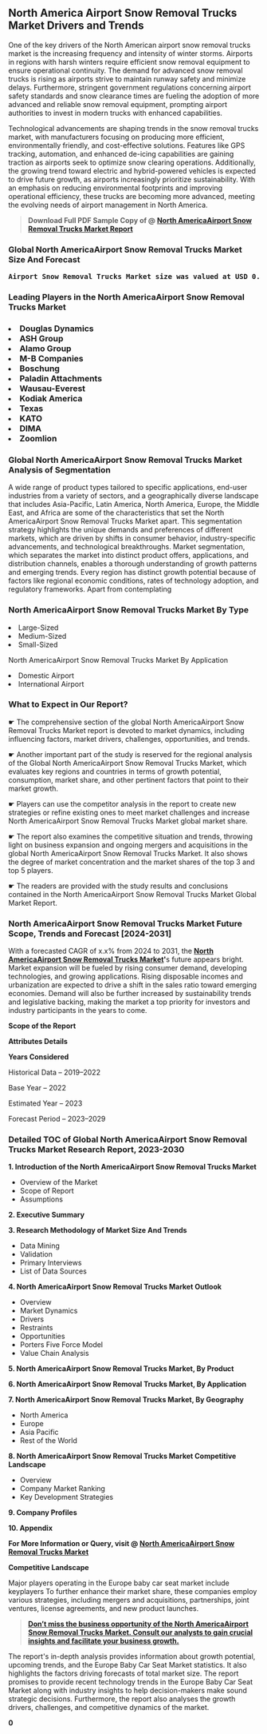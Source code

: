 <p><h2>North America Airport Snow Removal Trucks Market Drivers and Trends</h2><p>One of the key drivers of the North American airport snow removal trucks market is the increasing frequency and intensity of winter storms. Airports in regions with harsh winters require efficient snow removal equipment to ensure operational continuity. The demand for advanced snow removal trucks is rising as airports strive to maintain runway safety and minimize delays. Furthermore, stringent government regulations concerning airport safety standards and snow clearance times are fueling the adoption of more advanced and reliable snow removal equipment, prompting airport authorities to invest in modern trucks with enhanced capabilities.</p><p>Technological advancements are shaping trends in the snow removal trucks market, with manufacturers focusing on producing more efficient, environmentally friendly, and cost-effective solutions. Features like GPS tracking, automation, and enhanced de-icing capabilities are gaining traction as airports seek to optimize snow clearing operations. Additionally, the growing trend toward electric and hybrid-powered vehicles is expected to drive future growth, as airports increasingly prioritize sustainability. With an emphasis on reducing environmental footprints and improving operational efficiency, these trucks are becoming more advanced, meeting the evolving needs of airport management in North America.</p></p><blockquote id="" class=""><strong>Download Full PDF Sample Copy of @&nbsp;<a href="https://www.verifiedmarketreports.com/download-sample/?rid=856326&utm_source=GitHub-Jan&utm_medium=251" target="_blank">North AmericaAirport Snow Removal Trucks Market Report</a>&nbsp;&nbsp;</strong></blockquote><h3 id="" class=""><strong>Global&nbsp;North AmericaAirport Snow Removal Trucks Market Size And Forecast</strong></h3><pre class="reader-text-block__code-block"><strong>Airport Snow Removal Trucks Market size was valued at USD 0.75 Billion in 2022 and is projected to reach USD 1.1 Billion by 2030, growing at a CAGR of 5.5% from 2024 to 2030.</strong></pre><h3 id="" class="">Leading Players in the&nbsp;North AmericaAirport Snow Removal Trucks Market</h3><h3 class=""></Li><Li>Douglas Dynamics</Li><Li> ASH Group</Li><Li> Alamo Group</Li><Li> M-B Companies</Li><Li> Boschung</Li><Li> Paladin Attachments</Li><Li> Wausau-Everest</Li><Li> Kodiak America</Li><Li> Texas</Li><Li> KATO</Li><Li> DIMA</Li><Li> Zoomlion</h3><h3 id="" class="">Global&nbsp;North AmericaAirport Snow Removal Trucks Market Analysis of Segmentation</h3><p id="" class="">A wide range of product types tailored to specific applications, end-user industries from a variety of sectors, and a geographically diverse landscape that includes Asia-Pacific, Latin America, North America, Europe, the Middle East, and Africa are some of the characteristics that set the North AmericaAirport Snow Removal Trucks Market apart. This segmentation strategy highlights the unique demands and preferences of different markets, which are driven by shifts in consumer behavior, industry-specific advancements, and technological breakthroughs. Market segmentation, which separates the market into distinct product offers, applications, and distribution channels, enables a thorough understanding of growth patterns and emerging trends. Every region has distinct growth potential because of factors like regional economic conditions, rates of technology adoption, and regulatory frameworks. Apart from contemplating</p><h3 id="" class="">North AmericaAirport Snow Removal Trucks Market&nbsp;By Type</h3><p></Li><Li>Large-Sized</Li><Li> Medium-Sized</Li><Li> Small-Sized</p><div class="" data-test-id=""><p>North AmericaAirport Snow Removal Trucks Market&nbsp;By Application</p></div><p class=""></Li><Li>Domestic Airport</Li><Li> International Airport</p><div class="" data-test-id=""><h3><span class="">What to Expect in Our Report?</span></h3></div><div class="" data-test-id=""><p><span class="">☛ The comprehensive section of the global North AmericaAirport Snow Removal Trucks Market report is devoted to market dynamics, including influencing factors, market drivers, challenges, opportunities, and trends.</span></p></div><div class="" data-test-id=""><p><span class="">☛ Another important part of the study is reserved for the regional analysis of the Global North AmericaAirport Snow Removal Trucks Market, which evaluates key regions and countries in terms of growth potential, consumption, market share, and other pertinent factors that point to their market growth.</span></p></div><div class="" data-test-id=""><p><span class="">☛ Players can use the competitor analysis in the report to create new strategies or refine existing ones to meet market challenges and increase North AmericaAirport Snow Removal Trucks Market global market share.</span></p></div><div class="" data-test-id=""><p><span class="">☛ The report also examines the competitive situation and trends, throwing light on business expansion and ongoing mergers and acquisitions in the global North AmericaAirport Snow Removal Trucks Market. It also shows the degree of market concentration and the market shares of the top 3 and top 5 players.</span></p></div><div class="" data-test-id=""><p><span class="">☛ The readers are provided with the study results and conclusions contained in the North AmericaAirport Snow Removal Trucks Market Global Market Report.</span></p></div><div class="" data-test-id=""><h3><span class="">North AmericaAirport Snow Removal Trucks Market Future Scope, Trends and Forecast [2024-2031]</span></h3></div><div class="" data-test-id=""><p><span class="">With a forecasted CAGR of x.x% from 2024 to 2031, the <strong><a href="https://www.verifiedmarketreports.com/download-sample/?rid=856326&utm_source=GitHub-Jan&utm_medium=251" target="_blank">North AmericaAirport Snow Removal Trucks Market</a>'</strong>s future appears bright. Market expansion will be fueled by rising consumer demand, developing technologies, and growing applications. Rising disposable incomes and urbanization are expected to drive a shift in the sales ratio toward emerging economies. Demand will also be further increased by sustainability trends and legislative backing, making the market a top priority for investors and industry participants in the years to come.</span></p><p id="ember66" class="ember-view reader-text-block__paragraph"><strong>Scope of the Report</strong></p><p id="ember67" class="ember-view reader-text-block__paragraph"><strong>Attributes Details</strong></p><p id="ember68" class="ember-view reader-text-block__paragraph"><strong>Years Considered</strong></p><p id="ember69" class="ember-view reader-text-block__paragraph">Historical Data &ndash; 2019&ndash;2022</p><p id="ember70" class="ember-view reader-text-block__paragraph">Base Year &ndash; 2022</p><p id="ember71" class="ember-view reader-text-block__paragraph">Estimated Year &ndash; 2023</p><p id="ember72" class="ember-view reader-text-block__paragraph">Forecast Period &ndash; 2023&ndash;2029</p></div><h3 id="" class="">Detailed TOC of Global North AmericaAirport Snow Removal Trucks Market Research Report, 2023-2030</h3><p id="" class=""><strong>1. Introduction of the North AmericaAirport Snow Removal Trucks Market</strong></p><ul><li>Overview of the Market</li><li>Scope of Report</li><li>Assumptions</li></ul><p id="" class=""><strong>2. Executive Summary</strong></p><p id="" class=""><strong>3. Research Methodology of Market Size And Trends</strong></p><ul><li>Data Mining</li><li>Validation</li><li>Primary Interviews</li><li>List of Data Sources</li></ul><p id="" class=""><strong>4. North AmericaAirport Snow Removal Trucks Market Outlook</strong></p><ul><li>Overview</li><li>Market Dynamics</li><li>Drivers</li><li>Restraints</li><li>Opportunities</li><li>Porters Five Force Model</li><li>Value Chain Analysis</li></ul><p id="" class=""><strong>5. North AmericaAirport Snow Removal Trucks Market, By Product</strong></p><p id="" class=""><strong>6. North AmericaAirport Snow Removal Trucks Market, By Application</strong></p><p id="" class=""><strong>7. North AmericaAirport Snow Removal Trucks Market, By Geography</strong></p><ul><li>North America</li><li>Europe</li><li>Asia Pacific</li><li>Rest of the World</li></ul><p id="" class=""><strong>8. North AmericaAirport Snow Removal Trucks Market Competitive Landscape</strong></p><ul><li>Overview</li><li>Company Market Ranking</li><li>Key Development Strategies</li></ul><p id="" class=""><strong>9. Company Profiles</strong></p><p id="" class=""><strong>10. Appendix</strong></p><p><strong>For More Information or Query, visit&nbsp;@ <a href="https://www.verifiedmarketreports.com/product/airport-snow-removal-trucks-market/" target="_blank">North AmericaAirport Snow Removal Trucks Market</a></strong></p><p id="ember61" class="ember-view reader-text-block__paragraph"><strong>Competitive Landscape</strong></p><p id="ember62" class="ember-view reader-text-block__paragraph">Major players operating in the Europe baby car seat market include keyplayers To further enhance their market share, these companies employ various strategies, including mergers and acquisitions, partnerships, joint ventures, license agreements, and new product launches.</p><blockquote id="ember63" class="ember-view reader-text-block__blockquote"><strong><a href="https://www.verifiedmarketreports.com/download-sample/?rid=856326&utm_source=GitHub-Jan&utm_medium=251" target="_blank">Don&rsquo;t miss the business opportunity of the North AmericaAirport Snow Removal Trucks Market. Consult our analysts to gain crucial insights and facilitate your business growth.</a></strong></blockquote><p id="ember64" class="ember-view reader-text-block__paragraph">The report's in-depth analysis provides information about growth potential, upcoming trends, and the Europe Baby Car Seat Market statistics. It also highlights the factors driving forecasts of total market size. The report promises to provide recent technology trends in the Europe Baby Car Seat Market along with industry insights to help decision-makers make sound strategic decisions. Furthermore, the report also analyses the growth drivers, challenges, and competitive dynamics of the market.</p><p class="ember-view reader-text-block__paragraph"><strong>0</strong></p>
